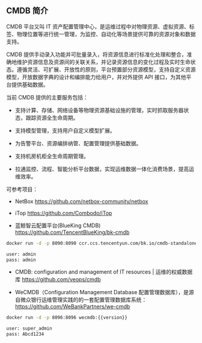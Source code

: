 ## CMDB 简介

CMDB 平台又叫 IT 资产配置管理中心，是运维过程中对物理资源、虚拟资源、标签、物理位置等进行统一管理，为监控、自动化等场景提供可靠的资源对象和数据支持。

CMDB 提供手动录入功能并可批量录入，将资源信息进行标准化处理和整合，准确地维护资源信息及资源间的关联关系，并记录资源信息的变化过程及实时生命状态。遵循灵活、可扩展、开放性的原则，平台预置部分资源模型，支持自定义资源模型，开放数据字典的设计和编排能力给用户，并对外提供 API 接口，为其他平台提供基础数据。

当前 CMDB 提供的主要服务包括：

- 支持计算、存储、网络设备等物理资源基础设施的管理，实时抓取服务器状态，跟踪资源全生命周期。

- 支持模型管理，支持用户自定义模型扩展。

- 为告警平台、资源编排纳管、配置管理提供基础数据。

- 支持机房机柜全生命周期管理。

- 拉通监控、流程、智能分析平台数据，实现运维数据一体化消费场景，提高运维效率。

可参考项目：

- NetBox <https://github.com/netbox-community/netbox>

- iTop <https://github.com/Combodo/iTop>

- 蓝鲸智云配置平台(BlueKing CMDB) <https://github.com/TencentBlueKing/bk-cmdb>

```bash
docker run -d -p 8090:8090 ccr.ccs.tencentyun.com/bk.io/cmdb-standalone:v3.13.7

user: admin
pass: admin
```

- CMDB: configuration and management of IT resources | 运维的权威数据库 <https://github.com/veops/cmdb>

- WeCMDB（Configuration Management Database 配置管理数据库），是源自微众银行运维管理实践的的一套配置管理数据库系统：<https://github.com/WeBankPartners/we-cmdb>

```bash
docker run -d -p 8096:8096 wecmdb:{{version}}

user: super_admin
pass: Abcd1234
```
